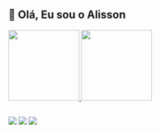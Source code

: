 ## 👋 Olá, Eu sou o Alisson

<div>
  <a href="https://github.com/Hardh">
  <img height="140em" src="https://github-readme-stats.vercel.app/api?username=Hardh&show_icons=true&theme=vue-dark&include_all_commits=true&count_private=true"/>
  <img height="140em" src="https://github-readme-stats.vercel.app/api/top-langs/?username=Hardh&layout=compact&langs_count=7&theme=vue-dark"/>
</div>

##

<div> 
  <a href="https://www.instagram.com/alissondiascangere" target="_blank"><img src="https://img.shields.io/badge/-Instagram-%23E4405F?style=for-the-badge&logo=instagram&logoColor=white" target="_blank"></a>
  <a href = "mailto:alissondiascangere@gmail.com"><img src="https://img.shields.io/badge/-Gmail-%23333?style=for-the-badge&logo=gmail&logoColor=white" target="_blank"></a>
  <a href="https://www.linkedin.com/in/alisson-dias-dev/" target="_blank"><img src="https://img.shields.io/badge/-LinkedIn-%230077B5?style=for-the-badge&logo=linkedin&logoColor=white" target="_blank"></a> 
</div>
